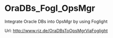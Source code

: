 # OraDBs_Fogl_OpsMgr

Integrate Oracle DBs into OpsMgr by using Foglight

Url: http://www.rjz.de/OraDBsToOpsMgrViaFoglight
